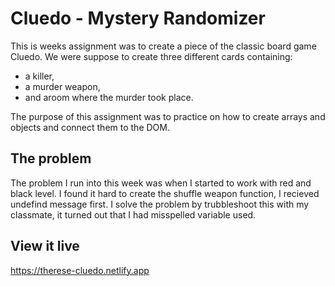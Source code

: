 # Cluedo - Mystery Randomizer

This is weeks assignment was to create a piece of the classic board game Cluedo. We were suppose to create three different cards containing: 
- a killer, 
- a murder weapon,
- and aroom where the murder took place. 

The purpose of this assignment was to practice on how to create arrays and objects and connect them to the DOM. 


## The problem

The problem I run into this week was when I started to work with red and black level. I found it hard to create the shuffle weapon function, I recieved undefind message first. I solve the problem by trubbleshoot this with my classmate, it turned out that I had misspelled variable used. 

## View it live

https://therese-cluedo.netlify.app



